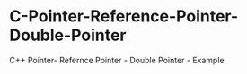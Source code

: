 # C-Pointer-Reference-Pointer-Double-Pointer
C++ Pointer- Refernce Pointer - Double Pointer - Example
